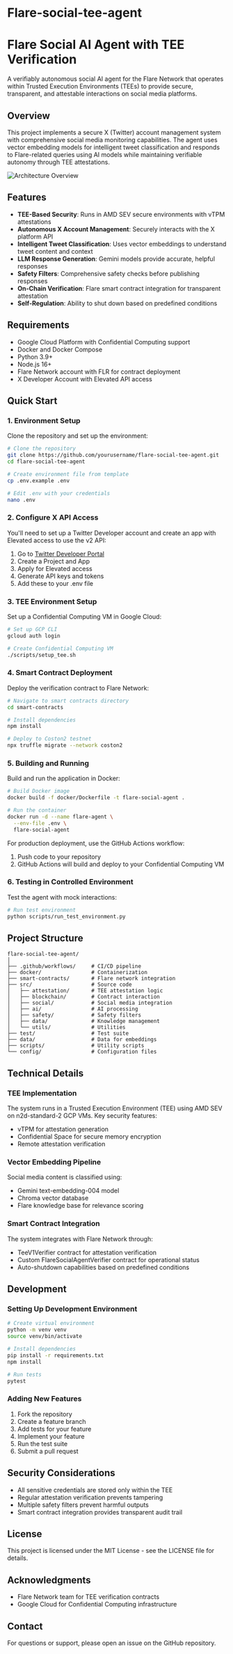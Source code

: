 # Flare-social-tee-agent
# Flare Social AI Agent with TEE Verification

A verifiably autonomous social AI agent for the Flare Network that operates within Trusted Execution Environments (TEEs) to provide secure, transparent, and attestable interactions on social media platforms.

## Overview

This project implements a secure X (Twitter) account management system with comprehensive social media monitoring capabilities. The agent uses vector embedding models for intelligent tweet classification and responds to Flare-related queries using AI models while maintaining verifiable autonomy through TEE attestations.

![Architecture Overview](https://your-repo-url/assets/architecture-diagram.svg)

## Features

- **TEE-Based Security**: Runs in AMD SEV secure environments with vTPM attestations
- **Autonomous X Account Management**: Securely interacts with the X platform API
- **Intelligent Tweet Classification**: Uses vector embeddings to understand tweet content and context
- **LLM Response Generation**: Gemini models provide accurate, helpful responses
- **Safety Filters**: Comprehensive safety checks before publishing responses
- **On-Chain Verification**: Flare smart contract integration for transparent attestation
- **Self-Regulation**: Ability to shut down based on predefined conditions

## Requirements

- Google Cloud Platform with Confidential Computing support
- Docker and Docker Compose
- Python 3.9+
- Node.js 16+
- Flare Network account with FLR for contract deployment
- X Developer Account with Elevated API access

## Quick Start

### 1. Environment Setup

Clone the repository and set up the environment:

```bash
# Clone the repository
git clone https://github.com/yourusername/flare-social-tee-agent.git
cd flare-social-tee-agent

# Create environment file from template
cp .env.example .env

# Edit .env with your credentials
nano .env
```

### 2. Configure X API Access

You'll need to set up a Twitter Developer account and create an app with Elevated access to use the v2 API:

1. Go to [Twitter Developer Portal](https://developer.twitter.com/en/portal/dashboard)
2. Create a Project and App
3. Apply for Elevated access
4. Generate API keys and tokens
5. Add these to your .env file

### 3. TEE Environment Setup

Set up a Confidential Computing VM in Google Cloud:

```bash
# Set up GCP CLI
gcloud auth login

# Create Confidential Computing VM
./scripts/setup_tee.sh
```

### 4. Smart Contract Deployment

Deploy the verification contract to Flare Network:

```bash
# Navigate to smart contracts directory
cd smart-contracts

# Install dependencies
npm install

# Deploy to Coston2 testnet
npx truffle migrate --network coston2
```

### 5. Building and Running

Build and run the application in Docker:

```bash
# Build Docker image
docker build -f docker/Dockerfile -t flare-social-agent .

# Run the container
docker run -d --name flare-agent \
  --env-file .env \
  flare-social-agent
```

For production deployment, use the GitHub Actions workflow:

1. Push code to your repository
2. GitHub Actions will build and deploy to your Confidential Computing VM

### 6. Testing in Controlled Environment

Test the agent with mock interactions:

```bash
# Run test environment
python scripts/run_test_environment.py
```

## Project Structure

```
flare-social-tee-agent/
│
├── .github/workflows/     # CI/CD pipeline
├── docker/                # Containerization
├── smart-contracts/       # Flare network integration
├── src/                   # Source code
│   ├── attestation/       # TEE attestation logic
│   ├── blockchain/        # Contract interaction
│   ├── social/            # Social media integration
│   ├── ai/                # AI processing
│   ├── safety/            # Safety filters
│   ├── data/              # Knowledge management
│   └── utils/             # Utilities
├── test/                  # Test suite
├── data/                  # Data for embeddings
├── scripts/               # Utility scripts
└── config/                # Configuration files
```

## Technical Details

### TEE Implementation

The system runs in a Trusted Execution Environment (TEE) using AMD SEV on n2d-standard-2 GCP VMs. Key security features:

- vTPM for attestation generation
- Confidential Space for secure memory encryption
- Remote attestation verification

### Vector Embedding Pipeline

Social media content is classified using:
- Gemini text-embedding-004 model
- Chroma vector database
- Flare knowledge base for relevance scoring

### Smart Contract Integration

The system integrates with Flare Network through:
- TeeV1Verifier contract for attestation verification
- Custom FlareSocialAgentVerifier contract for operational status
- Auto-shutdown capabilities based on predefined conditions

## Development

### Setting Up Development Environment

```bash
# Create virtual environment
python -m venv venv
source venv/bin/activate

# Install dependencies
pip install -r requirements.txt
npm install

# Run tests
pytest
```

### Adding New Features

1. Fork the repository
2. Create a feature branch
3. Add tests for your feature
4. Implement your feature
5. Run the test suite
6. Submit a pull request

## Security Considerations

- All sensitive credentials are stored only within the TEE
- Regular attestation verification prevents tampering
- Multiple safety filters prevent harmful outputs
- Smart contract integration provides transparent audit trail

## License

This project is licensed under the MIT License - see the LICENSE file for details.

## Acknowledgments

- Flare Network team for TEE verification contracts
- Google Cloud for Confidential Computing infrastructure

## Contact

For questions or support, please open an issue on the GitHub repository.
